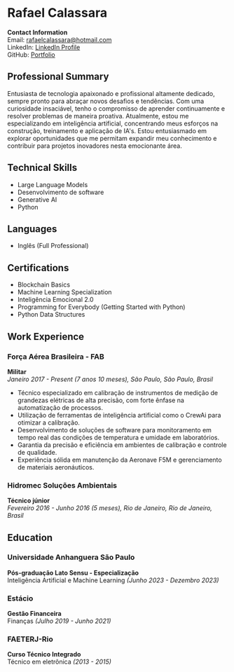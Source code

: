 # Rafael Calassara

**Contact Information**  
Email: rafaelcalassara@hotmail.com  
LinkedIn: [LinkedIn Profile](http://www.linkedin.com/in/rafael-calassara)  
GitHub: [Portfolio](http://github.com/rafacalassara)  

## Professional Summary  
Entusiasta de tecnologia apaixonado e profissional altamente dedicado, sempre pronto para abraçar novos desafios e tendências. Com uma curiosidade insaciável, tenho o compromisso de aprender continuamente e resolver problemas de maneira proativa. Atualmente, estou me especializando em inteligência artificial, concentrando meus esforços na construção, treinamento e aplicação de IA's. Estou entusiasmado em explorar oportunidades que me permitam expandir meu conhecimento e contribuir para projetos inovadores nesta emocionante área.

## Technical Skills  
- Large Language Models
- Desenvolvimento de software
- Generative AI
- Python

## Languages  
- Inglês (Full Professional)

## Certifications  
- Blockchain Basics  
- Machine Learning Specialization  
- Inteligência Emocional 2.0  
- Programming for Everybody (Getting Started with Python)  
- Python Data Structures  

## Work Experience  

### Força Aérea Brasileira - FAB  
**Militar**  
*Janeiro 2017 - Present (7 anos 10 meses), São Paulo, São Paulo, Brasil*  
- Técnico especializado em calibração de instrumentos de medição de grandezas elétricas de alta precisão, com forte ênfase na automatização de processos.
- Utilização de ferramentas de inteligência artificial como o CrewAi para otimizar a calibração.
- Desenvolvimento de soluções de software para monitoramento em tempo real das condições de temperatura e umidade em laboratórios.
- Garantia da precisão e eficiência em ambientes de calibração e controle de qualidade.
- Experiência sólida em manutenção da Aeronave F5M e gerenciamento de materiais aeronáuticos.

### Hidromec Soluções Ambientais  
**Técnico júnior**  
*Fevereiro 2016 - Junho 2016 (5 meses), Rio de Janeiro, Rio de Janeiro, Brasil*  


## Education  

### Universidade Anhanguera São Paulo  
**Pós-graduação Lato Sensu - Especialização**  
Inteligência Artificial e Machine Learning *(Junho 2023 - Dezembro 2023)*  

### Estácio  
**Gestão Financeira**  
Finanças *(Julho 2019 - Junho 2021)*  

### FAETERJ-Rio  
**Curso Técnico Integrado**  
Técnico em eletrônica *(2013 - 2015)*